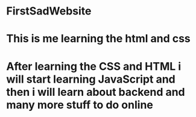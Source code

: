 # FirstSadWebsite

# This is me learning the html and css
# After learning the CSS and HTML i will start learning JavaScript and then i will learn about backend and many more stuff to do online
